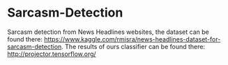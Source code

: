 # Sarcasm-Detection
Sarcasm detection from News Headlines websites, the dataset can be found there: https://www.kaggle.com/rmisra/news-headlines-dataset-for-sarcasm-detection. The results of ours classifier can be found there:  http://projector.tensorflow.org/
